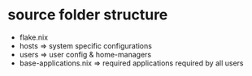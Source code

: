 # source folder structure

- flake.nix
- hosts => system specific configurations
- users => user config & home-managers
- base-applications.nix => required applications required by all users
